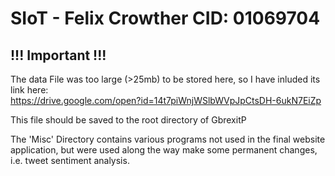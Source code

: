 # SIoT - Felix Crowther CID: 01069704
## !!! Important !!!
The data File was too large (>25mb) to be stored here, so I have inluded its link here:  
https://drive.google.com/open?id=14t7piWnjWSlbWVpJpCtsDH-6ukN7EiZp  

This file should be saved to the root directory of GbrexitP  

The 'Misc' Directory contains various programs not used in the final website application, but were used along the way make some permanent changes, i.e. tweet sentiment analysis.
